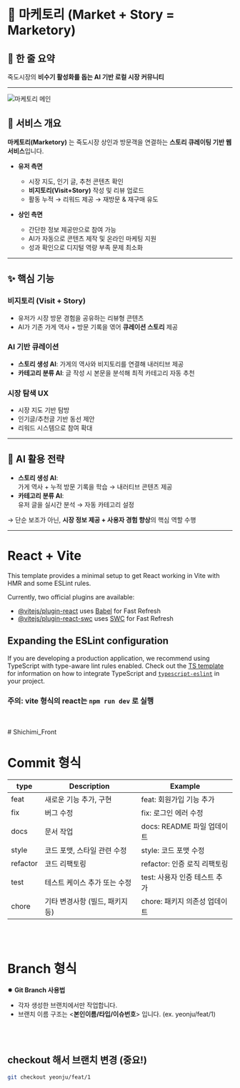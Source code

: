 # 📌 마케토리 (Market + Story = Marketory)

## 📝 한 줄 요약
죽도시장의 **비수기 활성화를 돕는 AI 기반 로컬 시장 커뮤니티**

---

![마케토리 메인](./images/메인.svg)

## 🚀 서비스 개요
**마케토리(Marketory)** 는 죽도시장 상인과 방문객을 연결하는 **스토리 큐레이팅 기반 웹 서비스**입니다.  

- **유저 측면**
  - 시장 지도, 인기 글, 추천 콘텐츠 확인
  - **비지토리(Visit+Story)** 작성 및 리뷰 업로드
  - 활동 누적 → 리워드 제공 → 재방문 & 재구매 유도

- **상인 측면**
  - 간단한 정보 제공만으로 참여 가능
  - AI가 자동으로 콘텐츠 제작 및 온라인 마케팅 지원
  - 성과 확인으로 디지털 역량 부족 문제 최소화

---

## ✨ 핵심 기능

### 비지토리 (Visit + Story)
- 유저가 시장 방문 경험을 공유하는 리뷰형 콘텐츠
- AI가 기존 가게 역사 + 방문 기록을 엮어 **큐레이션 스토리** 제공

### AI 기반 큐레이션
- **스토리 생성 AI**: 가게의 역사와 비지토리를 연결해 내러티브 제공
- **카테고리 분류 AI**: 글 작성 시 본문을 분석해 최적 카테고리 자동 추천

### 시장 탐색 UX
- 시장 지도 기반 탐방
- 인기글/추천글 기반 동선 제안
- 리워드 시스템으로 참여 확대

---

## 🧠 AI 활용 전략
- **스토리 생성 AI**:  
  가게 역사 + 누적 방문 기록을 학습 → 내러티브 콘텐츠 제공  
- **카테고리 분류 AI**:  
  유저 글을 실시간 분석 → 자동 카테고리 설정  

→ 단순 보조가 아닌, **시장 정보 제공 + 사용자 경험 향상**의 핵심 역할 수행

---

# React + Vite

This template provides a minimal setup to get React working in Vite with HMR and some ESLint rules.

Currently, two official plugins are available:

- [@vitejs/plugin-react](https://github.com/vitejs/vite-plugin-react/blob/main/packages/plugin-react) uses [Babel](https://babeljs.io/) for Fast Refresh
- [@vitejs/plugin-react-swc](https://github.com/vitejs/vite-plugin-react/blob/main/packages/plugin-react-swc) uses [SWC](https://swc.rs/) for Fast Refresh

## Expanding the ESLint configuration

If you are developing a production application, we recommend using TypeScript with type-aware lint rules enabled. Check out the [TS template](https://github.com/vitejs/vite/tree/main/packages/create-vite/template-react-ts) for information on how to integrate TypeScript and [`typescript-eslint`](https://typescript-eslint.io) in your project.

### 주의: vite 형식의 react는 `npm run dev` 로 실행
<br/>
<br/>
# Shichimi_Front

# Commit 형식

| type     | Description         | Example              |
| -------- | ------------------- | -------------------- |
| feat     | 새로운 기능 추가, 구현       | feat: 회원가입 기능 추가     |
| fix      | 버그 수정               | fix: 로그인 에러 수정       |
| docs     | 문서 작업               | docs: README 파일 업데이트 |
| style    | 코드 포맷, 스타일 관련 수정    | style: 코드 포맷 수정      |
| refactor | 코드 리팩토링             | refactor: 인증 로직 리팩토링 |
| test     | 테스트 케이스 추가 또는 수정    | test: 사용자 인증 테스트 추가  |
| chore    | 기타 변경사항 (빌드, 패키지 등) | chore: 패키지 의존성 업데이트  |

<br />
<br />

# Branch 형식

✹  **Git Branch 사용법**

- 각자 생성한 브랜치에서만 작업합니다.
- 브랜치 이름 구조는 <**본인이름/타입/이슈번호**> 입니다. (ex. yeonju/feat/1)
<br />
<br />

## checkout 해서 브랜치 변경 (중요!)

```bash
git checkout yeonju/feat/1
```
<br />
<br />
